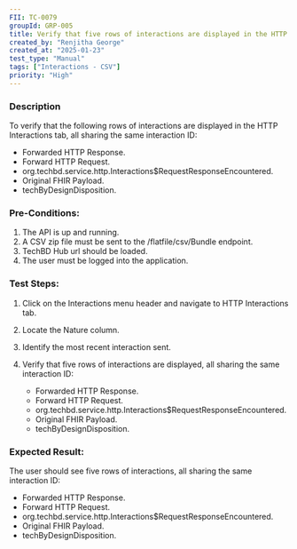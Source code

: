 ```yaml
---
FII: TC-0079
groupId: GRP-005
title: Verify that five rows of interactions are displayed in the HTTP Interactions tab, all sharing the same interaction ID, when the CSV zip file is sent to the /flatfile/csv/Bundle endpoint
created_by: "Renjitha George"
created_at: "2025-01-23"
test_type: "Manual"
tags: ["Interactions - CSV"]
priority: "High"
---
```


### Description

To verify that the following rows of interactions are displayed in the HTTP
Interactions tab, all sharing the same interaction ID:

- Forwarded HTTP Response.
- Forward HTTP Request.
- org.techbd.service.http.Interactions$RequestResponseEncountered.
- Original FHIR Payload.
- techByDesignDisposition.

### Pre-Conditions:

1. The API is up and running.
2. A CSV zip file must be sent to the /flatfile/csv/Bundle endpoint.
3. TechBD Hub url should be loaded.
4. The user must be logged into the application.

### Test Steps:

1. Click on the Interactions menu header and navigate to HTTP Interactions tab.
2. Locate the Nature column.
3. Identify the most recent interaction sent.
4. Verify that five rows of interactions are displayed, all sharing the same
   interaction ID:

   - Forwarded HTTP Response.
   - Forward HTTP Request.
   - org.techbd.service.http.Interactions$RequestResponseEncountered.
   - Original FHIR Payload.
   - techByDesignDisposition.

### Expected Result:

The user should see five rows of interactions, all sharing the same interaction
ID:

- Forwarded HTTP Response.
- Forward HTTP Request.
- org.techbd.service.http.Interactions$RequestResponseEncountered.
- Original FHIR Payload.
- techByDesignDisposition.
